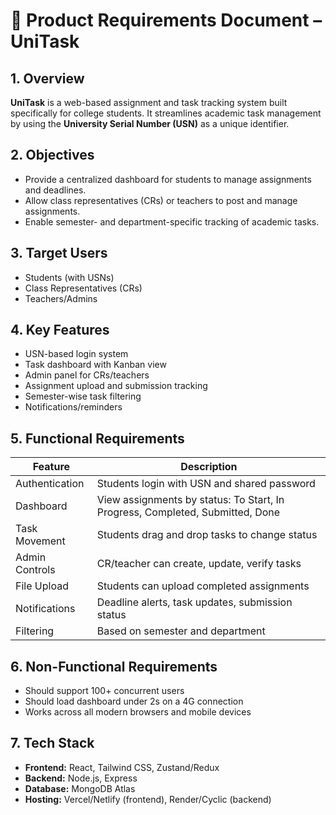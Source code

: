 # 📄 Product Requirements Document – UniTask

## 1. Overview

**UniTask** is a web-based assignment and task tracking system built specifically for college students. It streamlines academic task management by using the **University Serial Number (USN)** as a unique identifier.

## 2. Objectives

- Provide a centralized dashboard for students to manage assignments and deadlines.
- Allow class representatives (CRs) or teachers to post and manage assignments.
- Enable semester- and department-specific tracking of academic tasks.

## 3. Target Users

- Students (with USNs)
- Class Representatives (CRs)
- Teachers/Admins

## 4. Key Features

- USN-based login system
- Task dashboard with Kanban view
- Admin panel for CRs/teachers
- Assignment upload and submission tracking
- Semester-wise task filtering
- Notifications/reminders

## 5. Functional Requirements

| Feature               | Description |
|----------------------|-------------|
| Authentication       | Students login with USN and shared password |
| Dashboard            | View assignments by status: To Start, In Progress, Completed, Submitted, Done |
| Task Movement        | Students drag and drop tasks to change status |
| Admin Controls       | CR/teacher can create, update, verify tasks |
| File Upload          | Students can upload completed assignments |
| Notifications        | Deadline alerts, task updates, submission status |
| Filtering            | Based on semester and department |

## 6. Non-Functional Requirements

- Should support 100+ concurrent users
- Should load dashboard under 2s on a 4G connection
- Works across all modern browsers and mobile devices

## 7. Tech Stack

- **Frontend:** React, Tailwind CSS, Zustand/Redux
- **Backend:** Node.js, Express
- **Database:** MongoDB Atlas
- **Hosting:** Vercel/Netlify (frontend), Render/Cyclic (backend)

